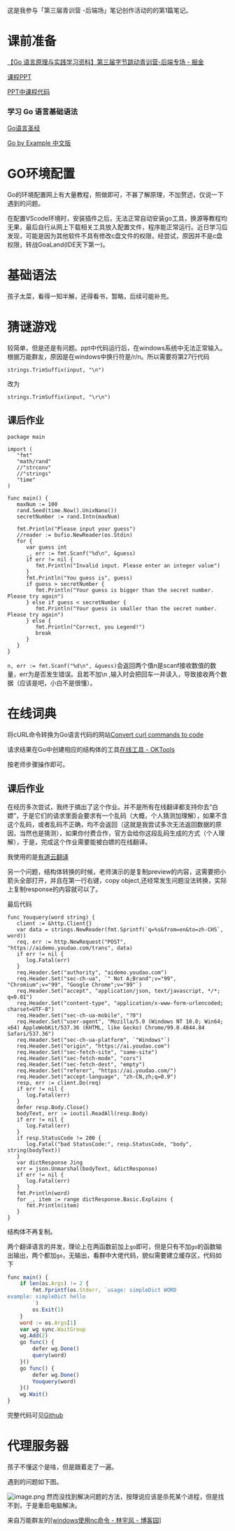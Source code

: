 这是我参与「第三届青训营 -后端场」笔记创作活动的的第1篇笔记。

# 课前准备
[【Go 语言原理与实践学习资料】第三届字节跳动青训营-后端专场 - 掘金](https://juejin.cn/post/7093721879462019102)

[课程PPT](https://bytedance.feishu.cn/file/boxcnQnHXuDOdzd8CqVid7nQLmg?source_type=message&from=message)

[PPT中课程代码](https://github.com/wangkechun/go-by-example)
### 学习 Go 语言基础语法
[Go语言圣经](https://link.juejin.cn/?target=https%3A%2F%2Fbooks.studygolang.com%2Fgopl-zh%2F)

[Go by Example 中文版](https://link.juejin.cn/?target=https%3A%2F%2Fgobyexample-cn.github.io%2F "https://gobyexample-cn.github.io/")
# GO环境配置
Go的环境配置网上有大量教程，照做即可，不甚了解原理，不加赘述，仅说一下遇到的问题。

在配置VScode环境时，安装插件之后，无法正常自动安装go工具，换源等教程均无果，最后自行从网上下载相关工具放入配置文件，程序能正常运行。近日学习后发现，可能是因为其他软件不具有修改c盘文件的权限，经尝试，原因并不是c盘权限，转战GoaLand(IDE天下第一)。
# 基础语法
孩子太菜，看得一知半解，还得看书，暂略，后续可能补充。
# 猜谜游戏
较简单，但是还是有问题。ppt中代码运行后，在windows系统中无法正常输入。根据万能群友，原因是在windows中换行符是/r/n。所以需要将第27行代码

`strings.TrimSuffix(input, "\n")`

改为

`strings.TrimSuffix(input, "\r\n")`

## 课后作业

```
package main

import (
   "fmt"
   "math/rand"
   //"strconv"
   //"strings"
   "time"
)

func main() {
   maxNum := 100
   rand.Seed(time.Now().UnixNano())
   secretNumber := rand.Intn(maxNum)

   fmt.Println("Please input your guess")
   //reader := bufio.NewReader(os.Stdin)
   for {
      var guess int
      _, err := fmt.Scanf("%d\n", &guess)
      if err != nil {
         fmt.Println("Invalid input. Please enter an integer value")
      }
      fmt.Println("You guess is", guess)
      if guess > secretNumber {
         fmt.Println("Your guess is bigger than the secret number. Please try again")
      } else if guess < secretNumber {
         fmt.Println("Your guess is smaller than the secret number. Please try again")
      } else {
         fmt.Println("Correct, you Legend!")
         break
      }
   }
}
```
`n, err := fmt.Scanf("%d\n", &guess)`会返回两个值n是scanf接收数值的数量，err为是否发生错误。且若不加\n ,输入时会把回车一并读入，导致接收两个数据（应该是吧，小白不是很懂）。

# 在线词典
将cURL命令转换为Go语言代码的网站[Convert curl commands to code](https://link.juejin.cn/?target=https%3A%2F%2Fcurlconverter.com%2F "https://curlconverter.com/")

请求结果在Go中创建相应的结构体的工具[在线工具 - OKTools](https://link.juejin.cn/?target=https%3A%2F%2Foktools.net%2F "https://oktools.net/")

按老师步骤操作即可。

## 课后作业

在经历多次尝试，我终于搞出了这个作业。并不是所有在线翻译都支持你去“白嫖”，于是它们的请求里面会要求有一个乱码（大概，个人猜测加理解），如果不含这个乱码，或者乱码不正确，均不会返回（这就是我尝试多次无法返回数据的原因，当然也是猜测），如果你付费合作，官方会给你这段乱码生成的方式（个人理解），于是，完成这个作业需要能被白嫖的在线翻译。

我使用的是[有道云翻译](https://ai.youdao.com/product-fanyi-text.s)

另一个问题，结构体转换的时候，老师演示的是复制preview的内容，这需要把小箭头全部打开，并且在第一行右键，copy object,还经常发生问题没法转换，实际上复制response的内容就可以了。

最后代码
```
func Youquery(word string) {
   client := &http.Client{}
   var data = strings.NewReader(fmt.Sprintf(`q=%s&from=en&to=zh-CHS`, word))
   req, err := http.NewRequest("POST", "https://aidemo.youdao.com/trans", data)
   if err != nil {
      log.Fatal(err)
   }
   req.Header.Set("authority", "aidemo.youdao.com")
   req.Header.Set("sec-ch-ua", `" Not A;Brand";v="99", "Chromium";v="99", "Google Chrome";v="99"`)
   req.Header.Set("accept", "application/json, text/javascript, */*; q=0.01")
   req.Header.Set("content-type", "application/x-www-form-urlencoded; charset=UTF-8")
   req.Header.Set("sec-ch-ua-mobile", "?0")
   req.Header.Set("user-agent", "Mozilla/5.0 (Windows NT 10.0; Win64; x64) AppleWebKit/537.36 (KHTML, like Gecko) Chrome/99.0.4844.84 Safari/537.36")
   req.Header.Set("sec-ch-ua-platform", `"Windows"`)
   req.Header.Set("origin", "https://ai.youdao.com")
   req.Header.Set("sec-fetch-site", "same-site")
   req.Header.Set("sec-fetch-mode", "cors")
   req.Header.Set("sec-fetch-dest", "empty")
   req.Header.Set("referer", "https://ai.youdao.com/")
   req.Header.Set("accept-language", "zh-CN,zh;q=0.9")
   resp, err := client.Do(req)
   if err != nil {
      log.Fatal(err)
   }
   defer resp.Body.Close()
   bodyText, err := ioutil.ReadAll(resp.Body)
   if err != nil {
      log.Fatal(err)
   }
   if resp.StatusCode != 200 {
      log.Fatal("bad StatusCode:", resp.StatusCode, "body", string(bodyText))
   }
   var dictResponse Jing
   err = json.Unmarshal(bodyText, &dictResponse)
   if err != nil {
      log.Fatal(err)
   }
   fmt.Println(word)
   for _, item := range dictResponse.Basic.Explains {
      fmt.Println(item)
   }
}
```

结构体不再复制。

两个翻译语言的并发，理论上在两函数前加上`go`即可，但是只有不加`go`的函数输出输出，两个都加`go`，无输出，看群中大佬代码，貌似需要建立缓存区，代码如下


```js
func main() {
	if len(os.Args) != 2 {
		fmt.Fprintf(os.Stderr, `usage: simpleDict WORD
example: simpleDict hello
		`)
		os.Exit(1)
	}
	word := os.Args[1]
	var wg sync.WaitGroup
	wg.Add(2)
	go func() {
		defer wg.Done()
		query(word)
	}()
	go func() {
		defer wg.Done()
		Youquery(word)
	}()
	wg.Wait()
}
```
完整代码可见[Github](https://github.com/Moonhoro/Go-Study-notes/blob/main/Day1%20work/simpledict.go)

# 代理服务器

孩子不懂这个是啥，但是跟着走了一遍。

遇到的问题如下图。

![image.png](https://p3-juejin.byteimg.com/tos-cn-i-k3u1fbpfcp/eb79dbe973924f86a924a4a3509378dc~tplv-k3u1fbpfcp-watermark.image?)
然而没找到解决问题的方法，按理说应该是杀死某个进程，但是找不到，于是重启电脑解决。

来自万能群友的[[windows使用nc命令 - 林宇风 - 博客园]](https://www.cnblogs.com/linyufeng/p/13206252.html)
